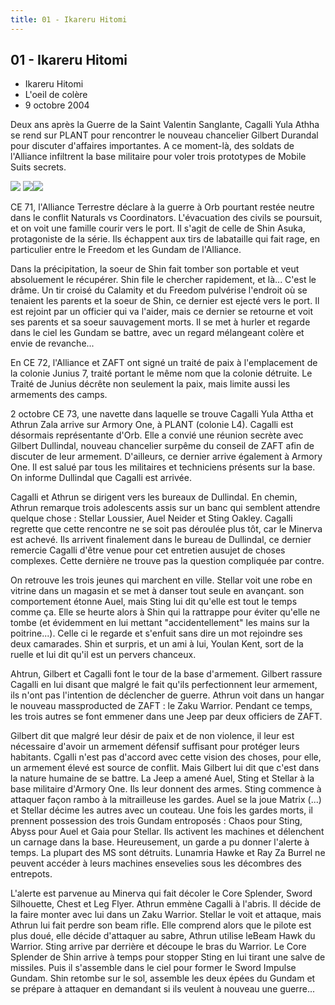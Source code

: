 ```yaml
---
title: 01 - Ikareru Hitomi
---
```


01 - Ikareru Hitomi
-------------------

* Ikareru Hitomi
* L'oeil de colère
* 9 octobre 2004


Deux ans après la Guerre de la Saint Valentin Sanglante, Cagalli Yula Athha se rend sur PLANT pour rencontrer le nouveau chancelier Gilbert Durandal pour discuter d'affaires importantes. A ce moment-là, des soldats de l'Alliance infiltrent la base militaire pour voler trois prototypes de Mobile Suits secrets.


![](/images/stories/saga/seedd/images/resumes/01-1.jpg) ![](/images/stories/saga/seedd/images/resumes/01-2.jpg)![](/images/stories/saga/seedd/images/resumes/01-3.jpg)
 


CE 71, l'Alliance Terrestre déclare à la guerre à Orb pourtant restée neutre dans le conflit Naturals vs Coordinators. L'évacuation des civils se poursuit, et on voit une famille courir vers le port. Il s'agit de celle de Shin Asuka, protagoniste de la série. Ils échappent aux tirs de labataille qui fait rage, en particulier entre le Freedom et les Gundam de l'Alliance.


Dans la précipitation, la soeur de Shin fait tomber son portable et veut absoluement le récupérer. Shin file le chercher rapidement, et là... C'est le drâme. Un tir croisé du Calamity et du Freedom pulvérise l'endroit où se tenaient les parents et la soeur de Shin, ce dernier est ejecté vers le port. Il est rejoint par un officier qui va l'aider, mais ce dernier se retourne et voit ses parents et sa soeur sauvagement morts. Il se met à hurler et regarde dans le ciel les Gundam se battre, avec un regard mélangeant colère et envie de revanche...


En CE 72, l'Alliance et ZAFT ont signé un traité de paix à l'emplacement de la colonie Junius 7, traité portant le même nom que la colonie détruite. Le Traité de Junius décrête non seulement la paix, mais limite aussi les armements des camps.


2 octobre CE 73, une navette dans laquelle se trouve Cagalli Yula Attha et Athrun Zala arrive sur Armory One, à PLANT (colonie L4). Cagalli est désormais représentante d'Orb. Elle a convié une réunion secrète avec Gilbert Dullindal, nouveau chancelier surpême du conseil de ZAFT afin de discuter de leur armement. D'ailleurs, ce dernier arrive également à Armory One. Il est salué par tous les militaires et techniciens présents sur la base. On informe Dullindal que Cagalli est arrivée.


Cagalli et Athrun se dirigent vers les bureaux de Dullindal. En chemin, Athrun remarque trois adolescents assis sur un banc qui semblent attendre quelque chose : Stellar Loussier, Auel Neider et Sting Oakley. Cagalli regrette que cette rencontre ne se soit pas déroulée plus tôt, car le Minerva est achevé. Ils arrivent finalement dans le bureau de Dullindal, ce dernier remercie Cagalli d'être venue pour cet entretien ausujet de choses complexes. Cette dernière ne trouve pas la question compliquée par contre.


On retrouve les trois jeunes qui marchent en ville. Stellar voit une robe en vitrine dans un magasin et se met à danser tout seule en avançant. son comportement étonne Auel, mais Sting lui dit qu'elle est tout le temps comme ça. Elle se heurte alors à Shin qui la rattrappe pour éviter qu'elle ne tombe (et évidemment en lui mettant "accidentellement" les mains sur la poitrine...). Celle ci le regarde et s'enfuit sans dire un mot rejoindre ses deux camarades. Shin et surpris, et un ami à lui, Youlan Kent, sort de la ruelle et lui dit qu'il est un pervers chanceux.


Ahtrun, Gilbert et Cagalli font le tour de la base d'armement. Gilbert rassure Cagalli en lui disant que malgré le fait qu'ils perfectionnent leur armement, ils n'ont pas l'intention de déclencher de guerre. Athrun voit dans un hangar le nouveau massproducted de ZAFT : le Zaku Warrior. Pendant ce temps, les trois autres se font emmener dans une Jeep par deux officiers de ZAFT.


Gilbert dit que malgré leur désir de paix et de non violence, il leur est nécessaire d'avoir un armement défensif suffisant pour protéger leurs habitants. Cgalli n'est pas d'accord avec cette vision des choses, pour elle, un armement élevé est source de conflit. Mais Gilbert lui dit que c'est dans la nature humaine de se battre. La Jeep a amené Auel, Sting et Stellar à la base militaire d'Armory One. Ils leur donnent des armes. Sting commence à attaquer façon rambo à la mitrailleuse les gardes. Auel se la joue Matrix (...) et Stellar décime les autres avec un couteau. Une fois les gardes morts, il prennent possession des trois Gundam entroposés : Chaos pour Sting, Abyss pour Auel et Gaia pour Stellar. Ils activent les machines et délenchent un carnage dans la base. Heureusement, un garde a pu donner l'alerte à temps. La plupart des MS sont détruits. Lunamria Hawke et Ray Za Burrel ne peuvent accéder à leurs machines ensevelies sous les décombres des entrepots.


L'alerte est parvenue au Minerva qui fait décoler le Core Splender, Sword Silhouette, Chest et Leg Flyer. Athrun emmène Cagalli à l'abris. Il décide de la faire monter avec lui dans un Zaku Warrior. Stellar le voit et attaque, mais Athrun lui fait perdre son beam rifle. Elle comprend alors que le pilote est plus doué, elle décide d'attaquer au sabre, Athrun utilise leBeam Hawk du Warrior. Sting arrive par derrière et découpe le bras du Warrior. Le Core Splender de Shin arrive à temps pour stopper Sting en lui tirant une salve de missiles. Puis il s'assemble dans le ciel pour former le Sword Impulse Gundam. Shin retombe sur le sol, assemble les deux épées du Gundam et se prépare à attaquer en demandant si ils veulent à nouveau une guerre...


